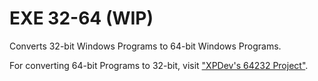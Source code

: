 # EXE 32-64 (WIP)

Converts 32-bit Windows Programs to 64-bit Windows Programs.

For converting 64-bit Programs to 32-bit, visit ["XPDev's 64232 Project"](https://github.com/XPDevs/64232).
